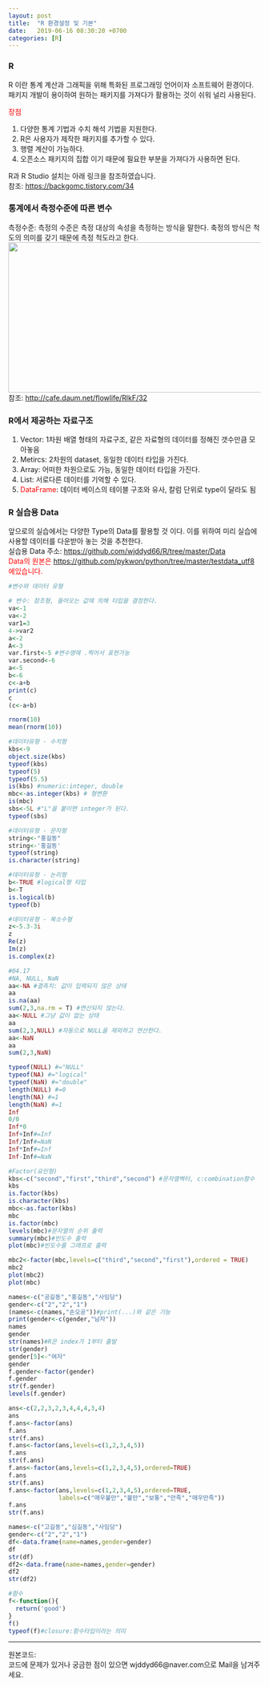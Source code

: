 ```yaml
---
layout: post
title:  "R 환경설정 및 기본"
date:   2019-06-16 08:30:20 +0700
categories: [R]
---
```


###  R
R 이란 통계 계산과 그래픽을 위해 특화된 프로그래밍 언어이자 소프트웨어 환경이다. 패키지 개발이 용이하여 원하는 패키지를 가져다가 활용하는 것이 쉬워 널리 사용된다.  

<span style ="color: red">장점</span>  
1. 다양한 통계 기법과 수치 해석 기법을 지원한다.
2. R은 사용자가 제작한 패키지를 추가할 수 있다.
3. 행렬 계산이 가능하다.
4. 오픈소스 패키지의 집합 이기 때문에 필요한 부분을 가져다가 사용하면 된다.  

R과 R Studio 설치는 아래 링크을 참조하였습니다.  
참조: <https://backgomc.tistory.com/34>  

###  통계에서 측정수준에 따른 변수
측정수준: 측정의 수준은 측정 대상의 속성을 측정하는 방식을 말한다.  축정의 방식은 척도의 의미를 갖기 때문에 측정 척도라고 한다.  
<img src="http://cfile260.uf.daum.net/image/99BFF7355CB593900297D0" height="300" width="600" />
참조: <http://cafe.daum.net/flowlife/RlkF/32><br>

###  R에서 제공하는 자료구조
1. Vector: 1차원 배열 형태의 자료구조, 같은 자료형의 데이터를 정해진 갯수만큼 모아놓음
2. Metircs: 2차원의 dataset, 동일한 데이터 타입을 가진다.
3. Array: 어떠한 차원으로도 가능, 동일한 데이터 타입을 가진다.
4. List: 서로다른 데이터를 기억할 수 있다.
5. <span style ="color: red">DataFrame</span>: 데이터 베이스의 테이블 구조와 유사, 칼럼 단위로 type이 달라도 됨

###  R 실습용 Data 
앞으로의 실습에서는 다양한 Type의 Data를 활용할 것 이다. 이를 위하여 미리 실습에 사용할 데이터를 다운받아 놓는 것을 추천한다.  
실습용 Data 주소:  <https://github.com/wjddyd66/R/tree/master/Data><br>
<span style ="color: red">Data의 원본은 https://github.com/pykwon/python/tree/master/testdata_utf8 에있습니다.</span><br>



```R
#변수와 데이터 유형

# 변수: 참조형, 들어오는 값에 의해 타입을 결정한다.
va<-1
va<-2
var1=3
4->var2
a<-2
A<-3
var.first<-5 #변수명에 .찍어서 표현가능
var.second<-6
a<-5
b<-6
c<-a+b
print(c)
c
(c<-a+b)

rnorm(10)
mean(rnorm(10))

#데이터유형 - 수치형
kbs<-9
object.size(kbs)
typeof(kbs)
typeof(5)
typeof(5.5)
is(kbs) #numeric:integer, double
mbc<-as.integer(kbs) # 형변환
is(mbc)
sbs<-5L #"L"을 붙이면 integer가 된다.
typeof(sbs)

#데이터유형 - 문자형
string<-"홍길동"
string<-'홍길동'
typeof(string)
is.character(string)

#데이터유형 - 논리형
b<-TRUE #logical형 타입
b<-T
is.logical(b)
typeof(b)

#데이터유형 - 복소수형
z<-5.3-3i
z
Re(z)
Im(z)
is.complex(z)

#04.17
#NA, NULL, NaN
aa<-NA #결측치: 값이 입력되지 않은 상태
aa
is.na(aa)
sum(2,3,na.rm = T) #연산되지 않는다.
aa<-NULL #그냥 값이 없는 상태
aa
sum(2,3,NULL) #자동으로 NULL을 제외하고 연산한다.
aa<-NaN
aa
sum(2,3,NaN)

typeof(NULL) #="NULL"
typeof(NA) #="logical"
typeof(NaN) #="double"
length(NULL) #=0
length(NA) #=1
length(NaN) #=1
Inf
0/0
Inf*0
Inf+Inf#=Inf
Inf/Inf#=NaN
Inf*Inf#=Inf
Inf-Inf#=NaN

#Factor(요인형)
kbs<-c("second","first","third","second") #문자열벡터, c:combination함수
kbs
is.factor(kbs)
is.character(kbs)
mbc<-as.factor(kbs)
mbc
is.factor(mbc)
levels(mbc)#문자열의 순위 출력
summary(mbc)#빈도수 출력
plot(mbc)#빈도수를 그래프로 출력

mbc2<-factor(mbc,levels=c("third","second","first"),ordered = TRUE)
mbc2
plot(mbc2)
plot(mbc)

names<-c("공길동","홍길동","사임당")
gender<-c("2","2","1")
(names<-c(names,"손오공"))#print(...)와 같은 기능
print(gender<-c(gender,"남자"))
names
gender
str(names)#R은 index가 1부터 출발
str(gender)
gender[5]<-"여자"
gender
f.gender<-factor(gender)
f.gender
str(f.gender)
levels(f.gender)

ans<-c(2,2,3,2,3,4,4,4,3,4)
ans
f.ans<-factor(ans)
f.ans
str(f.ans)
f.ans<-factor(ans,levels=c(1,2,3,4,5))
f.ans
str(f.ans)
f.ans<-factor(ans,levels=c(1,2,3,4,5),ordered=TRUE)
f.ans
str(f.ans)
f.ans<-factor(ans,levels=c(1,2,3,4,5),ordered=TRUE,
              labels=c("매우불만","불만","보통","만족","매우만족"))
f.ans
str(f.ans)

names<-c("고길동","심길동","사임당")
gender<-c("2","2","1")
df<-data.frame(name=names,gender=gender)
df
str(df)
df2<-data.frame(name=names,gender=gender)
df2
str(df2)

#함수
f<-function(){
  return('good')
}
f()
typeof(f)#closure:함수타입이라는 의미        
```

<hr>
원본코드: <https://github.com/wjddyd66/R/blob/master/R_Basic.R><br>
코드에 문제가 있거나 궁금한 점이 있으면 wjddyd66@naver.com으로  Mail을 남겨주세요.